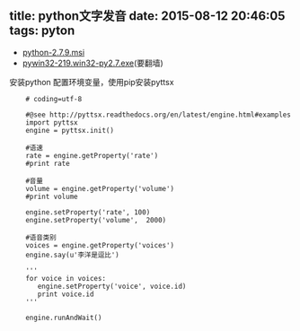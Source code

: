 title: python文字发音
date: 2015-08-12 20:46:05
tags: pyton
---

* [python-2.7.9.msi](https://www.python.org/downloads/release/python-279/)
* [pywin32-219.win32-py2.7.exe](http://sourceforge.net/projects/pywin32/files/pywin32/Build%20219/)(要翻墙)
 
安装python 配置环境变量，使用pip安装pyttsx

	
		# coding=utf-8
		
		#@see http://pyttsx.readthedocs.org/en/latest/engine.html#examples
		import pyttsx
		engine = pyttsx.init()
		
		#语速
		rate = engine.getProperty('rate')
		#print rate
		
		#音量
		volume = engine.getProperty('volume')
		#print volume
		
		engine.setProperty('rate', 100)
		engine.setProperty('volume',  2000)
		
		#语音类别
		voices = engine.getProperty('voices')
		engine.say(u'李洋是逗比')
		
		'''
		for voice in voices:
		   engine.setProperty('voice', voice.id)
		   print voice.id
		'''
		
		engine.runAndWait()